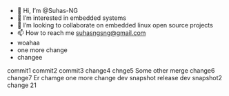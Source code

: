 - 👋 Hi, I’m @Suhas-NG
- 👀 I’m interested in embedded systems 
- 💞️ I’m looking to collaborate on embedded linux open source projects
- 📫 How to reach me suhasngsng@gmail.com
- woahaa
- one more change 
- changee
<!---
Suhas-NG/Suhas-NG is a ✨ special ✨ repository because its `README.md` (this file) appears on your GitHub profile.
You can click the Preview link to take a look at your changes.
--->
commit1 
commit2
commit3
change4
chnge5
Some other merge
change6
change7
Er chamge
one more change
dev snapshot release
dev snapshot2
change 21
